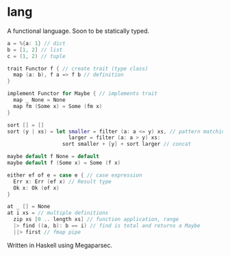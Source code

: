 # lang

A functional language. Soon to be statically typed.

```swift
a = %{a: 1} // dict
b = [1, 2] // list
c = (1, 2) // tuple
```

```swift
trait Functor f { // create trait (type class)
  map (a: b), f a => f b // definition
}

implement Functor for Maybe { // implements trait
  map _ None = None
  map fm (Some x) = Some (fm x)
}
```

```swift
sort [] = []
sort (y | xs) = let smaller = filter (a: a <= y) xs, // pattern matching on cons, let binding, lambda
                    larger = filter (a: a > y) xs:
                  sort smaller + [y] + sort larger // concat
``` 

```swift
maybe default f None = default
maybe default f (Some x) = Some (f x)
```

```swift
either ef of e = case e { // case expression
  Err x: Err (ef x) // Result type
  Ok x: Ok (of x)
}
```

```swift
at _ [] = None
at i xs = // multiple definitions
  zip xs [0 .. length xs] // function application, range
  |> find ((a, b): b == i) // find is total and returns a Maybe
  ||> first // fmap pipe
```

Written in Haskell using Megaparsec.

